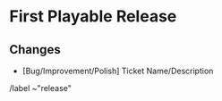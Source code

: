 <!-- Title suggestion: First Playable Release # -->
# First Playable Release #

## Changes

* [Bug/Improvement/Polish] Ticket Name/Description

/label ~"release"
